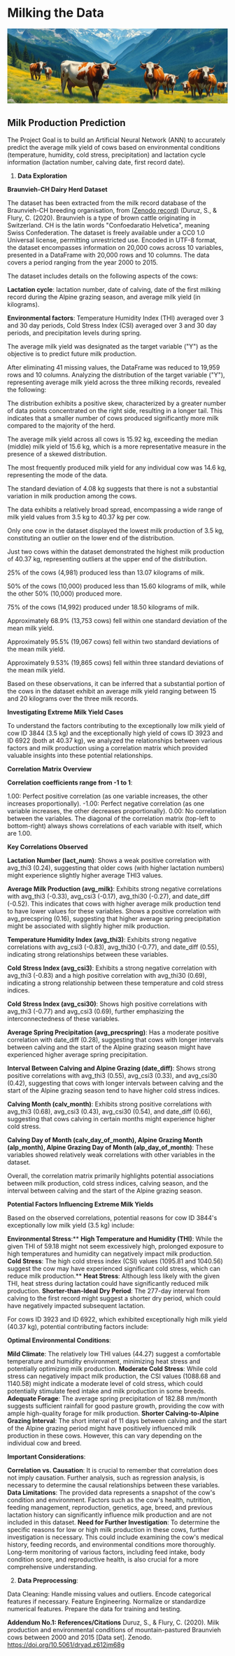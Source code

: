 # Milking the Data
![alt text](Resources/banner_image.jpg)

## Milk Production Prediction 
The Project Goal is to build an Artificial Neural Network (ANN) to accurately predict the average milk yield of cows based on environmental conditions (temperature, humidity, cold stress, precipitation) and lactation cycle information (lactation number, calving date, first record date). 

1. **Data Exploration**

**Braunvieh-CH Dairy Herd Dataset**

The dataset has been extracted from the milk record database of the Braunvieh-CH breeding organisation, from [(Zenodo record)](https://zenodo.org/records/3962046) (Duruz, S., & Flury, C. (2020).  Braunvieh is a type of brown cattle originating in Switzerland. CH is the latin words "Confoedaratio Helvetica", meaning Swiss Confederation. The dataset is freely available under a CC0 1.0 Universal license, permitting unrestricted use. Encoded in UTF-8 format, the dataset encompasses information on 20,000 cows across 10 variables, presented in a DataFrame with 20,000 rows and 10 columns. The data covers a period ranging from the year 2000 to 2015.

The dataset includes details on the following aspects of the cows:

**Lactation cycle**: lactation number, date of calving, date of the first milking record during the Alpine grazing season, and average milk yield (in kilograms).

**Environmental factors**: Temperature Humidity Index (THI) averaged over 3 and 30 day periods, Cold Stress Index (CSI) averaged over 3 and 30 day periods, and precipitation levels during spring.

The average milk yield was designated as the target variable ("Y") as the objective is to predict future milk production.

After eliminating 41 missing values, the DataFrame was reduced to 19,959 rows and 10 columns. Analyzing the distribution of the target variable ("Y"), representing average milk yield across the three milking records, revealed the following:

The distribution exhibits a positive skew, characterized by a greater number of data points concentrated on the right side, resulting in a longer tail. This indicates that a smaller number of cows produced significantly more milk compared to the majority of the herd.

The average milk yield across all cows is 15.92 kg, exceeding the median (middle) milk yield of 15.6 kg, which is a more representative measure in the presence of a skewed distribution.

The most frequently produced milk yield for any individual cow was 14.6 kg, representing the mode of the data.

The standard deviation of 4.08 kg suggests that there is not a substantial variation in milk production among the cows.

The data exhibits a relatively broad spread, encompassing a wide range of milk yield values from 3.5 kg to 40.37 kg per cow.

Only one cow in the dataset displayed the lowest milk production of 3.5 kg, constituting an outlier on the lower end of the distribution.

Just two cows within the dataset demonstrated the highest milk production of 40.37 kg, representing outliers at the upper end of the distribution.

25% of the cows (4,981) produced less than 13.07 kilograms of milk.

50% of the cows (10,000) produced less than 15.60 kilograms of milk, while the other 50% (10,000) produced more.

75% of the cows (14,992) produced under 18.50 kilograms of milk.

Approximately 68.9% (13,753 cows) fell within one standard deviation of the mean milk yield.

Approximately 95.5% (19,067 cows) fell within two standard deviations of the mean milk yield.

Approximately 9.53% (19,865 cows) fell within three standard deviations of the mean milk yield.

Based on these observations, it can be inferred that a substantial portion of the cows in the dataset exhibit an average milk yield ranging between 15 and 20 kilograms over the three milk records.

**Investigating Extreme Milk Yield Cases**

To understand the factors contributing to the exceptionally low milk yield of cow ID 3844 (3.5 kg) and the exceptionally high yield of cows ID 3923 and ID 6922 (both at 40.37 kg), we analyzed the relationships between various factors and milk production using a correlation matrix which provided valuable insights into these potential relationships.

**Correlation Matrix Overview**

**Correlation coefficients range from -1 to 1**:

1.00: Perfect positive correlation (as one variable increases, the other increases proportionally).
-1.00: Perfect negative correlation (as one variable increases, the other decreases proportionally).
0.00: No correlation between the variables.
The diagonal of the correlation matrix (top-left to bottom-right) always shows correlations of each variable with itself, which are 1.00.

**Key Correlations Observed**

**Lactation Number (lact_num)**: Shows a weak positive correlation with avg_thi3 (0.24), suggesting that older cows (with higher lactation numbers) might experience slightly higher average THI3 values.

**Average Milk Production (avg_milk)**:
Exhibits strong negative correlations with avg_thi3 (-0.33), avg_csi3 (-0.17), avg_thi30 (-0.27), and date_diff (-0.52). This indicates that cows with higher average milk production tend to have lower values for these variables.
Shows a positive correlation with avg_precspring (0.16), suggesting that higher average spring precipitation might be associated with slightly higher milk production.

**Temperature Humidity Index (avg_thi3)**: Exhibits strong negative correlations with avg_csi3 (-0.83), avg_thi30 (-0.77), and date_diff (0.55), indicating strong relationships between these variables.

**Cold Stress Index (avg_csi3)**: Exhibits a strong negative correlation with avg_thi3 (-0.83) and a high positive correlation with avg_thi30 (0.69), indicating a strong relationship between these temperature and cold stress indices.

**Cold Stress Index (avg_csi30)**: Shows high positive correlations with avg_thi3 (-0.77) and avg_csi3 (0.69), further emphasizing the interconnectedness of these variables.

**Average Spring Precipitation (avg_precspring)**: Has a moderate positive correlation with date_diff (0.28), suggesting that cows with longer intervals between calving and the start of the Alpine grazing season might have experienced higher average spring precipitation.

**Interval Between Calving and Alpine Grazing (date_diff)**: Shows strong positive correlations with avg_thi3 (0.55), avg_csi3 (0.33), and avg_csi30 (0.42), suggesting that cows with longer intervals between calving and the start of the Alpine grazing season tend to have higher cold stress indices.

**Calving Month (calv_month)**: Exhibits strong positive correlations with avg_thi3 (0.68), avg_csi3 (0.43), avg_csi30 (0.54), and date_diff (0.66), suggesting that cows calving in certain months might experience higher cold stress.

**Calving Day of Month (calv_day_of_month), Alpine Grazing Month (alp_month), Alpine Grazing Day of Month (alp_day_of_month)**: These variables showed relatively weak correlations with other variables in the dataset.

Overall, the correlation matrix primarily highlights potential associations between milk production, cold stress indices, calving season, and the interval between calving and the start of the Alpine grazing season.

**Potential Factors Influencing Extreme Milk Yields**

Based on the observed correlations, potential reasons for cow ID 3844's exceptionally low milk yield (3.5 kg) include:

**Environmental Stress**:**
**High Temperature and Humidity (THI)**: While the given THI of 59.18 might not seem excessively high, prolonged exposure to high temperatures and humidity can negatively impact milk production.
**Cold Stress**: The high cold stress index (CSI) values (1095.81 and 1040.56) suggest the cow may have experienced significant cold stress, which can reduce milk production.**
**Heat Stress**: Although less likely with the given THI, heat stress during lactation could have significantly reduced milk production.
**Shorter-than-Ideal Dry Period**: The 277-day interval from calving to the first record might suggest a shorter dry period, which could have negatively impacted subsequent lactation.

For cows ID 3923 and ID 6922, which exhibited exceptionally high milk yield (40.37 kg), potential contributing factors include:

**Optimal Environmental Conditions**:

**Mild Climate**: The relatively low THI values (44.27) suggest a comfortable temperature and humidity environment, minimizing heat stress and potentially optimizing milk production.
**Moderate Cold Stress**: While cold stress can negatively impact milk production, the CSI values (1088.68 and 1140.58) might indicate a moderate level of cold stress, which could potentially stimulate feed intake and milk production in some breeds.
**Adequate Forage**: The average spring precipitation of 182.88 mm/month suggests sufficient rainfall for good pasture growth, providing the cow with ample high-quality forage for milk production.
**Shorter Calving-to-Alpine Grazing Interval**: The short interval of 11 days between calving and the start of the Alpine grazing period might have positively influenced milk production in these cows. However, this can vary depending on the individual cow and breed.

**Important Considerations**:

**Correlation vs. Causation**: It is crucial to remember that correlation does not imply causation. Further analysis, such as regression analysis, is necessary to determine the causal relationships between these variables.
**Data Limitations**: The provided data represents a snapshot of the cow's condition and environment. Factors such as the cow's health, nutrition, feeding management, reproduction, genetics, age, breed, and previous lactation history can significantly influence milk production and are not included in this dataset.
**Need for Further Investigation**: To determine the specific reasons for low or high milk production in these cows, further investigation is necessary. This could include examining the cow's medical history, feeding records, and environmental conditions more thoroughly. Long-term monitoring of various factors, including feed intake, body condition score, and reproductive health, is also crucial for a more comprehensive understanding.

2. **Data Preprocessing**:

Data Cleaning:
Handle missing values and outliers.
Encode categorical features if necessary.
Feature Engineering.
Normalize or standardize numerical features.
Prepare the data for training and testing.



**Addendum No.1: References/Citations**
Duruz, S., & Flury, C. (2020). Milk production and environmental conditions of mountain-pastured Braunvieh cows between 2000 and 2015 [Data set]. Zenodo. https://doi.org/10.5061/dryad.z612jm68g
 


